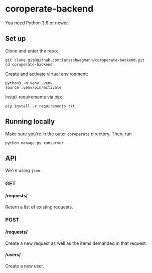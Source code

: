 # coroperate-backend
You need Python 3.6 or newer.

## Set up
Clone and enter the repo:
```
git clone git@github.com:larsschwegmann/coroperate-backend.git
cd coroperate-backend
```
Create and activate virtual environment:
```
python3 -m venv .venv
source .venv/bin/activate
```
Install requirements via pip:
```
pip install -r requirements.txt
```

## Running locally
Make sure you're in the outer `coroperate` directory. Then, run 
```
python manage.py runserver
```

## API
We're using `json`.

### GET

#### /requests/
Return a list of existing requests.

### POST

#### /requests/
Create a new request as well as the items demanded in that request.

#### /users/
Create a new user.
